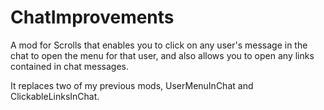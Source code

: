 ChatImprovements
==============

A mod for Scrolls that enables you to click on any user's message in the chat to open the menu for that user, and also allows you to open any links contained in chat messages.

It replaces two of my previous mods, UserMenuInChat and ClickableLinksInChat.
